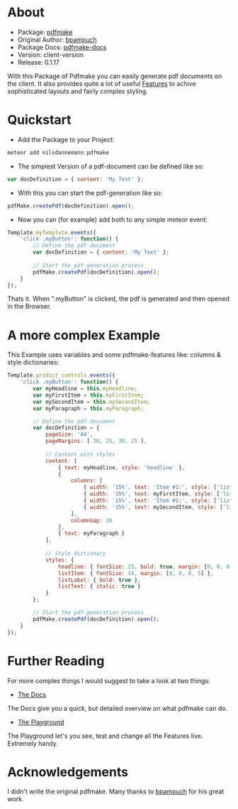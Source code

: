 # About
* Package: [pdfmake](http://pdfmake.org/#/)
* Original Author: [bpampuch](https://github.com/bpampuch)
* Package Docs: [pdfmake-docs](http://pdfmake.org/#/gettingstarted)
*  Version: client-version
* Release: 0.1.17

With this Package of Pdfmake you can easily generate pdf documents on the client. It also provides quite a lot of useful [Features](http://pdfmake.org/#/features) to achive sophisticated layouts and fairly complex styling.

# Quickstart
* Add the Package to your Project: 
```javascript
meteor add nilsdannemann:pdfmake
```
* The simplest Version of a pdf-document can be defined like so:
```javascript
var docDefinition = { content: 'My Text' };
```
* With this you can start the pdf-generation like so:
```javascript
pdfMake.createPdf(docDefinition).open();
```
* Now you can (for example) add both to any simple meteor event:
```javascript
Template.myTemplate.events({
	'click .myButton': function() {
		// Define the pdf-document
		var docDefinition = { content: 'My Text' };
		
		// Start the pdf-generation process
		pdfMake.createPdf(docDefinition).open();
	}
});
```
Thats it. When ".myButton" is clicked, the pdf is generated and then opened in the Browser.

# A more complex Example
This Example uses variables and some pdfmake-features like: columns & style dictionaries:
```javascript
Template.product_controls.events({
	'click .myButton': function() {
		var myHeadline = this.myHeadline;
		var myFirstItem = this.myFirstItem;
		var mySecondItem = this.mySecondItem;
		var myParagraph = this.myParagraph;

		// Define the pdf-document
		var docDefinition = { 
			pageSize: 'A4',
			pageMargins: [ 30, 25, 30, 25 ],
			
			// Content with styles
			content: [
				{ text: myHeadline, style: 'headline' },
				{
					columns: [
						{ width: '15%', text: 'Item #1:', style: ['listItem', 'listLabel'] },
						{ width: '35%', text: myFirstItem, style: ['listItem', 'listText'] },
						{ width: '15%', text: 'Item #2:', style: ['listItem', 'listLabel'] },
						{ width: '35%', text: mySecondItem, style: ['listItem', 'listText'] }
					],
					columnGap: 10
				},
				{ text: myParagraph }
			],
			
			// Style dictionary
			styles: {
				headline: { fontSize: 25, bold: true, margin: [0, 0, 0, 25] },
				listItem: { fontSize: 14, margin: [0, 0, 0, 5] },
				listLabel: { bold: true },
				listText: { italic: true }
			}
		};

		// Start the pdf-generation process
		pdfMake.createPdf(docDefinition).open();
	}
});
```

# Further Reading
For more complex things I would suggest to take a look at two things:

* [The Docs](http://pdfmake.org/index.html#/gettingstarted)

The Docs give you a quick, but detailed overview on what pdfmake can do.

* [The Playground](http://pdfmake.org/playground.html)

The Playground let's you see, test and change all the Features live. Extremely handy.

# Acknowledgements
I didn't write the original pdfmake. Many thanks to [bpampuch](https://github.com/bpampuch) for his great work.
